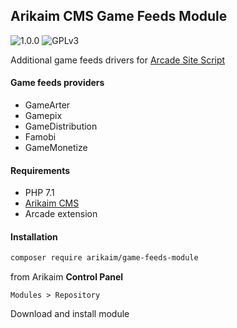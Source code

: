 ## Arikaim CMS Game Feeds Module
![1.0.0](https://img.shields.io/github/release/arikaim/game-feeds-module.svg)
![GPLv3](https://img.shields.io/badge/License-GPLv3-blue.svg)



Additional game feeds drivers for [Arcade Site Script](https://codecanyon.net/item/arcade-site-script/25760680)



#### Game feeds providers
 * GameArter
 * Gamepix
 * GameDistribution 
 * Famobi
 * GameMonetize
  
  
#### Requirements 
  * PHP 7.1
  * [Arikaim CMS](https://github.com/arikaim/arikaim)
  * Arcade extension



#### Installation

```sh
composer require arikaim/game-feeds-module
```

from Arikaim **Control Panel**
```
Modules > Repository 
```

Download and install module

